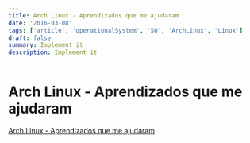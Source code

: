 ```yaml
---
title: Arch Linux - Aprendizados que me ajudaram
date: '2016-03-08'
tags: ['article', 'operationalSystem', 'SO', 'ArchLinux', 'Linux']
draft: false
summary: Implement it
description: Implement it
---
```

# Arch Linux - Aprendizados que me ajudaram


[Arch Linux - Aprendizados que me ajudaram](https://daniloab.medium.com/arch-linux-aprendizados-que-me-ajudaram-8bb98c294917)

